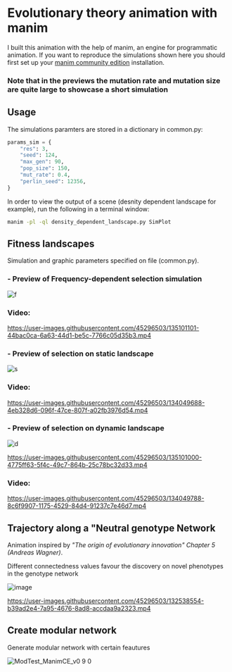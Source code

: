 # Evolutionary theory animation with manim

I built this animation with the help of manim, an engine for programmatic animation. If you want to reproduce the simulations shown here you should first set up your [manim community edition](https://github.com/ManimCommunity/manim/) installation.

### Note that in the previews the mutation rate and mutation size are quite large to showcase a short simulation


## Usage

The simulations paramters are stored in a dictionary in common.py:

```python
params_sim = {
    "res": 3,
    "seed": 124,
    "max_gen": 90,
    "pop_size": 150,
    "mut_rate": 0.4,
    "perlin_seed": 12356,
}

```

In order to view the output of a scene (desnity dependent landscape for example), run the following in a terminal window:

```sh
manim -pl -ql density_dependent_landscape.py SimPlot
```

## Fitness landscapes

Simulation and graphic parameters specified on file (common.py). 

### **- Preview of Frequency-dependent selection simulation**


![f](https://user-images.githubusercontent.com/45296503/134049588-59e9c0b9-1317-4e6c-b328-45bb33fc94d4.png)


### Video: 

https://user-images.githubusercontent.com/45296503/135101101-44bac0ca-6a63-44d1-be5c-7766c05d35b3.mp4



### **- Preview of selection on static landscape**

![s](https://user-images.githubusercontent.com/45296503/134049673-300dfb29-4779-4259-8b54-c6ecd876fa5f.png)



### Video: 
https://user-images.githubusercontent.com/45296503/134049688-4eb328d6-096f-47ce-807f-a02fb3976d54.mp4



### **- Preview of selection on dynamic landscape**
![d](https://user-images.githubusercontent.com/45296503/134049706-5d4b5971-b972-463a-ad0f-abcd6cd0ea80.png)



https://user-images.githubusercontent.com/45296503/135101000-4775ff63-5f4c-49c7-864b-25c78bc32d33.mp4



### Video: 
https://user-images.githubusercontent.com/45296503/134049788-8c6f9907-1175-4529-84d4-91237c7e46d7.mp4



## **Trajectory along a "Neutral genotype Network**


Animation inspired by *"The origin of evolutionary innovation" Chapter 5 (Andreas Wagner)*.

Different connectedness values favour the discovery on novel phenotypes in the genotype network 

![image](https://user-images.githubusercontent.com/45296503/132538529-848b9e73-49eb-4b38-b77f-e72cce08c7ae.png)


https://user-images.githubusercontent.com/45296503/132538554-b39ad2e4-7a95-4676-8ad8-accdaa9a2323.mp4




## **Create modular network**

Generate modular network with certain feautures

![ModTest_ManimCE_v0 9 0](https://user-images.githubusercontent.com/45296503/129604123-0823977f-ee07-467f-b866-93a2b9f79055.png)
